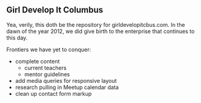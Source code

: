 ## Girl Develop It Columbus

Yea, verily, this doth be the repository for girldevelopitcbus.com. In the dawn of the year 2012, we did give birth to the enterprise that continues to this day.

Frontiers we have yet to conquer:

* complete content
  * current teachers
  * mentor guidelines
* add media queries for responsive layout
* research pulling in Meetup calendar data
* clean up contact form markup
